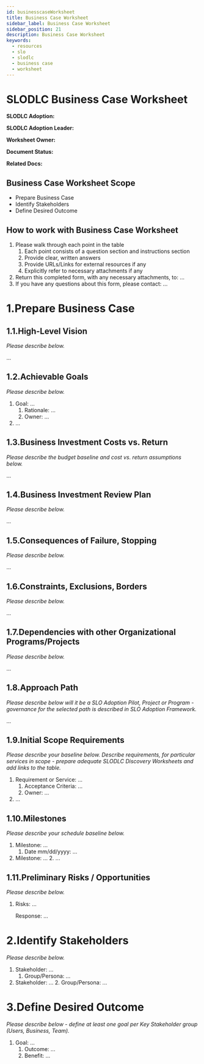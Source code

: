 ```yaml
---
id: businesscaseWorksheet
title: Business Case Worksheet
sidebar_label: Business Case Worksheet
sidebar_position: 21
description: Business Case Worksheet
keywords:
  - resources
  - slo
  - slodlc
  - business case
  - worksheet
---
```


# SLODLC Business Case Worksheet

**SLODLC Adoption:**

**SLODLC Adoption Leader:**

**Worksheet Owner:**

**Document Status:**

**Related Docs:**


## Business Case Worksheet Scope



* Prepare Business Case
* Identify Stakeholders
* Define Desired Outcome


## How to work with Business Case Worksheet



1. Please walk through each point in the table
    1. Each point consists of a question section and instructions section
    2. Provide clear, written answers
    3. Provide URLs/Links for external resources if any
    4. Explicitly refer to necessary attachments if any
2. Return this completed form, with any necessary attachments, to: …
3. If you have any questions about this form, please contact: …


# 1.Prepare Business Case


## 1.1.High-Level Vision

_Please describe below._

 ... 


## 1.2.Achievable Goals

_Please describe below._



1. Goal: ...
    1. Rationale: ...
    2. Owner: ...
2. ...


## 1.3.Business Investment Costs vs. Return

_Please describe the budget baseline and cost vs. return assumptions below._

...


## 1.4.Business Investment Review Plan

_Please describe below._

...


## 1.5.Consequences of Failure, Stopping

_Please describe below._

...


## 1.6.Constraints, Exclusions, Borders

_Please describe below._

...


## 1.7.Dependencies with other Organizational Programs/Projects

_Please describe below._

...


## 1.8.Approach Path

_Please describe below will it be a SLO Adoption Pilot, Project or Program - governance for the selected path is described in SLO Adoption Framework._

...


## 1.9.Initial Scope Requirements

_Please describe your baseline below. Describe requirements, for particular services in scope - prepare adequate SLODLC Discovery Worksheets and add links to the table._



1. Requirement or Service: ...
    1. Acceptance Criteria: ...
    2. Owner: ...
2. ...


## 1.10.Milestones

_Please describe your schedule baseline below._



1. Milestone: ...
    1. Date mm/dd/yyyy: ...
2. Milestone: ...
    2. ...


## 1.11.Preliminary Risks / Opportunities

_Please describe below._



1. Risks: ...

    Response: ...



# 2.Identify Stakeholders

_Please describe below._



1. Stakeholder: ...
    1. Group/Persona: ...
2. Stakeholder: ...
    2. Group/Persona: ...


# 3.Define Desired Outcome

_Please describe below - define at least one goal per Key Stakeholder group (Users, Business, Team)._



1. Goal: ...
    1. Outcome: ...
    2. Benefit: ...



